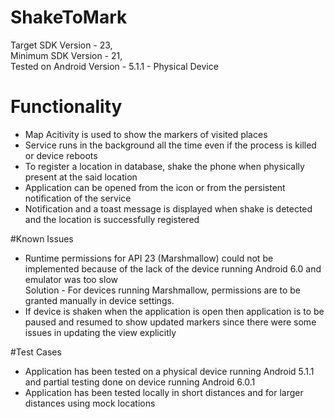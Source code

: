# ShakeToMark
Target SDK Version - 23, <br>
Minimum SDK Version - 21, <br>
Tested on Android Version - 5.1.1 - Physical Device

# Functionality
- Map Acitivity is used to show the markers of visited places
- Service runs in the background all the time even if the process is killed or device reboots
- To register a location in database, shake the phone when physically present at the said location
- Application can be opened from the icon or from the persistent notification of the service
- Notification and a toast message is displayed when shake is detected and the location is successfully registered

#Known Issues
- Runtime permissions for API 23 (Marshmallow) could not be implemented because of the lack of the device running Android 6.0 and emulator was too slow <br>
Solution - For devices running Marshmallow, permissions are to be granted manually in device settings.
- If device is shaken when the application is open then application is to be paused and resumed to show updated markers since there were some issues in updating the view explicitly

#Test Cases
- Application has been tested on a physical device running Android 5.1.1 and partial testing done on device running Android 6.0.1
- Application has been tested locally in short distances and for larger distances using mock locations
